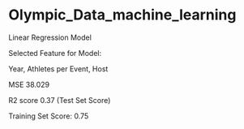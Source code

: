 # Olympic_Data_machine_learning


Linear Regression Model

Selected Feature for Model: 

Year, Athletes per Event, Host

MSE 38.029

R2 score 0.37 (Test Set Score)

Training Set Score: 0.75

